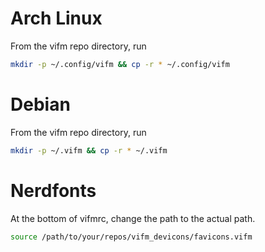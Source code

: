 # Arch Linux

From the vifm repo directory, run

```bash
mkdir -p ~/.config/vifm && cp -r * ~/.config/vifm
```

# Debian

From the vifm repo directory, run

```bash
mkdir -p ~/.vifm && cp -r * ~/.vifm
```

# Nerdfonts

At the bottom of vifmrc, change the path to the actual path.

```bash
source /path/to/your/repos/vifm_devicons/favicons.vifm
```
